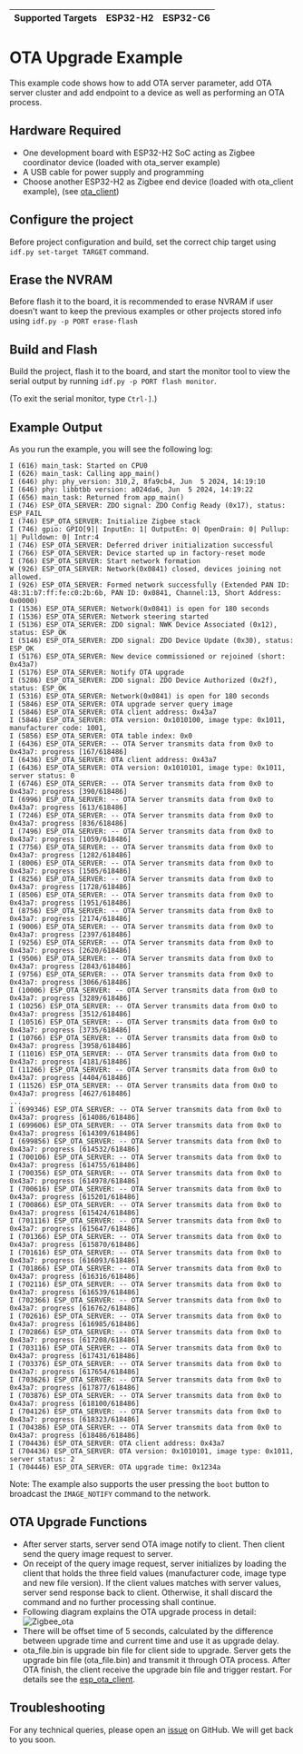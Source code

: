| Supported Targets | ESP32-H2 | ESP32-C6 |
| ----------------- | -------- | -------- |

# OTA Upgrade Example 

This example code shows how to add OTA server parameter, add OTA server cluster and add endpoint to a device as well as performing an OTA process.

## Hardware Required

* One development board with ESP32-H2 SoC acting as Zigbee coordinator device (loaded with ota_server example)
* A USB cable for power supply and programming
* Choose another ESP32-H2 as Zigbee end device (loaded with ota_client example), (see [ota_client](../ota_client/))

## Configure the project

Before project configuration and build, set the correct chip target using `idf.py set-target TARGET` command.

## Erase the NVRAM 

Before flash it to the board, it is recommended to erase NVRAM if user doesn't want to keep the previous examples or other projects stored info 
using `idf.py -p PORT erase-flash`

## Build and Flash

Build the project, flash it to the board, and start the monitor tool to view the serial output by running `idf.py -p PORT flash monitor`.

(To exit the serial monitor, type ``Ctrl-]``.)

## Example Output

As you run the example, you will see the following log:

```
I (616) main_task: Started on CPU0
I (626) main_task: Calling app_main()
I (646) phy: phy_version: 310,2, 8fa9cb4, Jun  5 2024, 14:19:10
I (646) phy: libbtbb version: a024da6, Jun  5 2024, 14:19:22
I (656) main_task: Returned from app_main()
I (746) ESP_OTA_SERVER: ZDO signal: ZDO Config Ready (0x17), status: ESP_FAIL
I (746) ESP_OTA_SERVER: Initialize Zigbee stack
I (746) gpio: GPIO[9]| InputEn: 1| OutputEn: 0| OpenDrain: 0| Pullup: 1| Pulldown: 0| Intr:4 
I (746) ESP_OTA_SERVER: Deferred driver initialization successful
I (766) ESP_OTA_SERVER: Device started up in factory-reset mode
I (766) ESP_OTA_SERVER: Start network formation
W (926) ESP_OTA_SERVER: Network(0x0841) closed, devices joining not allowed.
I (926) ESP_OTA_SERVER: Formed network successfully (Extended PAN ID: 48:31:b7:ff:fe:c0:2b:6b, PAN ID: 0x0841, Channel:13, Short Address: 0x0000)
I (1536) ESP_OTA_SERVER: Network(0x0841) is open for 180 seconds
I (1536) ESP_OTA_SERVER: Network steering started
I (5136) ESP_OTA_SERVER: ZDO signal: NWK Device Associated (0x12), status: ESP_OK
I (5146) ESP_OTA_SERVER: ZDO signal: ZDO Device Update (0x30), status: ESP_OK
I (5176) ESP_OTA_SERVER: New device commissioned or rejoined (short: 0x43a7)
I (5176) ESP_OTA_SERVER: Notify OTA upgrade
I (5286) ESP_OTA_SERVER: ZDO signal: ZDO Device Authorized (0x2f), status: ESP_OK
I (5316) ESP_OTA_SERVER: Network(0x0841) is open for 180 seconds
I (5846) ESP_OTA_SERVER: OTA upgrade server query image
I (5846) ESP_OTA_SERVER: OTA client address: 0x43a7
I (5846) ESP_OTA_SERVER: OTA version: 0x1010100, image type: 0x1011, manufacturer code: 1001, 
I (5856) ESP_OTA_SERVER: OTA table index: 0x0
I (6436) ESP_OTA_SERVER: -- OTA Server transmits data from 0x0 to 0x43a7: progress [167/618486]
I (6436) ESP_OTA_SERVER: OTA client address: 0x43a7
I (6436) ESP_OTA_SERVER: OTA version: 0x1010101, image type: 0x1011, server status: 0
I (6746) ESP_OTA_SERVER: -- OTA Server transmits data from 0x0 to 0x43a7: progress [390/618486]
I (6996) ESP_OTA_SERVER: -- OTA Server transmits data from 0x0 to 0x43a7: progress [613/618486]
I (7246) ESP_OTA_SERVER: -- OTA Server transmits data from 0x0 to 0x43a7: progress [836/618486]
I (7496) ESP_OTA_SERVER: -- OTA Server transmits data from 0x0 to 0x43a7: progress [1059/618486]
I (7756) ESP_OTA_SERVER: -- OTA Server transmits data from 0x0 to 0x43a7: progress [1282/618486]
I (8006) ESP_OTA_SERVER: -- OTA Server transmits data from 0x0 to 0x43a7: progress [1505/618486]
I (8256) ESP_OTA_SERVER: -- OTA Server transmits data from 0x0 to 0x43a7: progress [1728/618486]
I (8506) ESP_OTA_SERVER: -- OTA Server transmits data from 0x0 to 0x43a7: progress [1951/618486]
I (8756) ESP_OTA_SERVER: -- OTA Server transmits data from 0x0 to 0x43a7: progress [2174/618486]
I (9006) ESP_OTA_SERVER: -- OTA Server transmits data from 0x0 to 0x43a7: progress [2397/618486]
I (9256) ESP_OTA_SERVER: -- OTA Server transmits data from 0x0 to 0x43a7: progress [2620/618486]
I (9506) ESP_OTA_SERVER: -- OTA Server transmits data from 0x0 to 0x43a7: progress [2843/618486]
I (9756) ESP_OTA_SERVER: -- OTA Server transmits data from 0x0 to 0x43a7: progress [3066/618486]
I (10006) ESP_OTA_SERVER: -- OTA Server transmits data from 0x0 to 0x43a7: progress [3289/618486]
I (10256) ESP_OTA_SERVER: -- OTA Server transmits data from 0x0 to 0x43a7: progress [3512/618486]
I (10516) ESP_OTA_SERVER: -- OTA Server transmits data from 0x0 to 0x43a7: progress [3735/618486]
I (10766) ESP_OTA_SERVER: -- OTA Server transmits data from 0x0 to 0x43a7: progress [3958/618486]
I (11016) ESP_OTA_SERVER: -- OTA Server transmits data from 0x0 to 0x43a7: progress [4181/618486]
I (11266) ESP_OTA_SERVER: -- OTA Server transmits data from 0x0 to 0x43a7: progress [4404/618486]
I (11526) ESP_OTA_SERVER: -- OTA Server transmits data from 0x0 to 0x43a7: progress [4627/618486]
...
I (699346) ESP_OTA_SERVER: -- OTA Server transmits data from 0x0 to 0x43a7: progress [614086/618486]
I (699606) ESP_OTA_SERVER: -- OTA Server transmits data from 0x0 to 0x43a7: progress [614309/618486]
I (699856) ESP_OTA_SERVER: -- OTA Server transmits data from 0x0 to 0x43a7: progress [614532/618486]
I (700106) ESP_OTA_SERVER: -- OTA Server transmits data from 0x0 to 0x43a7: progress [614755/618486]
I (700356) ESP_OTA_SERVER: -- OTA Server transmits data from 0x0 to 0x43a7: progress [614978/618486]
I (700616) ESP_OTA_SERVER: -- OTA Server transmits data from 0x0 to 0x43a7: progress [615201/618486]
I (700866) ESP_OTA_SERVER: -- OTA Server transmits data from 0x0 to 0x43a7: progress [615424/618486]
I (701116) ESP_OTA_SERVER: -- OTA Server transmits data from 0x0 to 0x43a7: progress [615647/618486]
I (701366) ESP_OTA_SERVER: -- OTA Server transmits data from 0x0 to 0x43a7: progress [615870/618486]
I (701616) ESP_OTA_SERVER: -- OTA Server transmits data from 0x0 to 0x43a7: progress [616093/618486]
I (701866) ESP_OTA_SERVER: -- OTA Server transmits data from 0x0 to 0x43a7: progress [616316/618486]
I (702116) ESP_OTA_SERVER: -- OTA Server transmits data from 0x0 to 0x43a7: progress [616539/618486]
I (702366) ESP_OTA_SERVER: -- OTA Server transmits data from 0x0 to 0x43a7: progress [616762/618486]
I (702616) ESP_OTA_SERVER: -- OTA Server transmits data from 0x0 to 0x43a7: progress [616985/618486]
I (702866) ESP_OTA_SERVER: -- OTA Server transmits data from 0x0 to 0x43a7: progress [617208/618486]
I (703116) ESP_OTA_SERVER: -- OTA Server transmits data from 0x0 to 0x43a7: progress [617431/618486]
I (703376) ESP_OTA_SERVER: -- OTA Server transmits data from 0x0 to 0x43a7: progress [617654/618486]
I (703626) ESP_OTA_SERVER: -- OTA Server transmits data from 0x0 to 0x43a7: progress [617877/618486]
I (703876) ESP_OTA_SERVER: -- OTA Server transmits data from 0x0 to 0x43a7: progress [618100/618486]
I (704126) ESP_OTA_SERVER: -- OTA Server transmits data from 0x0 to 0x43a7: progress [618323/618486]
I (704386) ESP_OTA_SERVER: -- OTA Server transmits data from 0x0 to 0x43a7: progress [618486/618486]
I (704436) ESP_OTA_SERVER: OTA client address: 0x43a7
I (704436) ESP_OTA_SERVER: OTA version: 0x1010101, image type: 0x1011, server status: 2
I (704446) ESP_OTA_SERVER: OTA upgrade time: 0x1234a
```

Note: The example also supports the user pressing the `boot` button to broadcast the `IMAGE_NOTIFY` command to the network.

## OTA Upgrade Functions

 *  After server starts, server send OTA image notify to client. Then client send the query image request to server.
 *  On receipt of the query image request, server initializes by loading the client that holds the three field values (manufacturer code, image type and new file version). If the client values matches with server values, server send response back to client. Otherwise, it shall discard the command and no further processing shall continue.
 *  Following diagram explains the OTA upgrade process in detail:
 ![Zigbee_ota](../../../docs/_static/zigbee-ota-upgrade-process.png)
 * There will be offset time of 5 seconds, calculated by the difference between upgrade time and current time and use it as upgrade delay.
 * ota_file.bin is upgrade bin file for client side to upgrade. Server gets the upgrade bin file (ota_file.bin) and transmit it through OTA process. After OTA finish, the client receive the upgrade bin file and trigger restart. For details see the [esp_ota_client](../ota_client/README.md).

## Troubleshooting

For any technical queries, please open an [issue](https://github.com/espressif/esp-zigbee-sdk/issues) on GitHub. We will get back to you soon.
